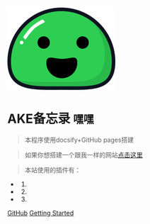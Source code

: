 ![logo](_media/icon.svg)

# AKE备忘录 <small>嘿嘿</small>

> 本程序使用docsify+GitHub pages搭建

> 如果你想搭建一个跟我一样的网站[点击这里](./)

> 本站使用的插件有：

- 1. 
- 2. 
- 3. 

[GitHub](https://github.com/docsifyjs/docsify/)
[Getting Started](#docsify)
